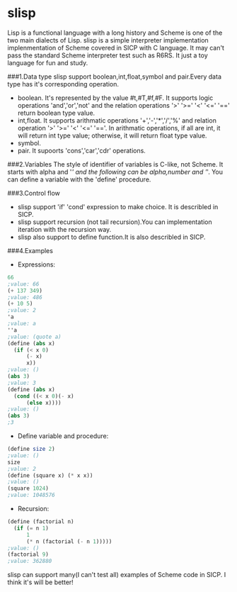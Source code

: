 slisp
=====

Lisp is a functional language with a long history and Scheme is one of the two main dialects of Lisp.
slisp is a simple interpreter implementation implenmentation of Scheme covered in SICP with C language.
It may can't pass the standard Scheme interpreter test such as R6RS. It just a toy language for fun and 
study.

###1.Data type
slisp support boolean,int,float,symbol and pair.Every data type has it's corresponding operation.
- boolean. It's represented by the value #t,#T,#f,#F. It supports logic operations 'and','or','not' and the
  relation operations '>' '>=' '<' '<=' '==' return boolean type value.
- int,float. It supports arithmatic operations '+','-','*','/','%' and relation operation '>' '>=' '<' '<=' '=='.
  In arithmatic operations, if all are int, it will return int type value; otherwise, it will return float type value.
- symbol.
- pair. It supoorts 'cons','car','cdr' operations.

###2.Variables
The style of identifier of variables is C-like, not Scheme. It starts with alpha and '_' and the following can be
alpha,number and '_'. You can define a variable with the 'define' procedure.

###3.Control flow
- slisp support 'if' 'cond' expression to make choice. It is describled in SICP.
- slisp support recursion (not tail recursion).You can implementation iteration with the recursion way.
- slisp also support to define function.It is also describled in SICP.

###4.Examples
- Expressions:

```scheme
66
;value: 66
(+ 137 349)
;value: 486
(+ 10 5)
;value: 2
'a
;value: a
''a
;value: (quote a)
(define (abs x)
  (if (< x 0)
      (- x)
      x))
;value: ()
(abs 3)
;value: 3
(define (abs x)
  (cond ((< x 0)(- x)
      (else x))))
;value: ()
(abs 3)
;3
```
- Define variable and procedure:

```scheme
(define size 2)
;value: ()
size
;value: 2
(define (square x) (* x x))
;value: ()
(square 1024)
;value: 1048576
```
- Recursion:

```scheme
(define (factorial n)
  (if (= n 1)
      1
      (* n (factorial (- n 1)))))
;value: ()
(factorial 9)
;value: 362880
```

slisp can support many(I can't test all) examples of Scheme code in SICP. I think it's will be better!
